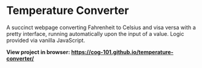 # Temperature Converter
A succinct webpage converting Fahrenheit to Celsius and visa versa with a pretty interface, running automatically upon the input of a value. Logic provided via vanilla JavaScript.

**View project in browser: https://cog-101.github.io/temperature-converter/**
